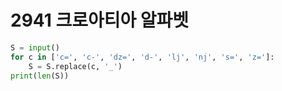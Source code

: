 # 2941 크로아티아 알파벳



```python
S = input()
for c in ['c=', 'c-', 'dz=', 'd-', 'lj', 'nj', 's=', 'z=']:
    S = S.replace(c, '_')
print(len(S))
```

